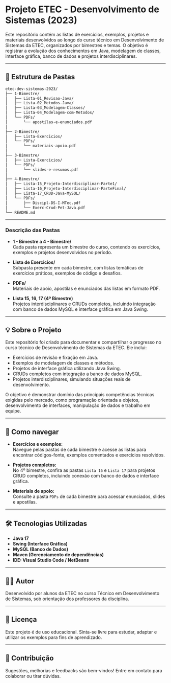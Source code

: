 # Projeto ETEC - Desenvolvimento de Sistemas (2023)

Este repositório contém as listas de exercícios, exemplos, projetos e materiais desenvolvidos ao longo do curso técnico em Desenvolvimento de Sistemas da ETEC, organizados por bimestres e temas. O objetivo é registrar a evolução dos conhecimentos em Java, modelagem de classes, interface gráfica, banco de dados e projetos interdisciplinares.

---

## 📁 Estrutura de Pastas

```bash
etec-dev-sistemas-2023/
├── 1-Bimestre/
│   ├── Lista-01_Revisao-Java/
│   ├── Lista-02_Metodos-Java/
│   ├── Lista-03_Modelagem-Classes/
│   ├── Lista-04_Modelagem-com-Metodos/
│   └── PDFs/
│       └── apostilas-e-enunciados.pdf
│
├── 2-Bimestre/
│   ├── Lista-Exercicios/
│   └── PDFs/
│       └── materiais-apoio.pdf
│
├── 3-Bimestre/
│   ├── Lista-Exercicios/
│   └── PDFs/
│       └── slides-e-resumos.pdf
│
├── 4-Bimestre/
│   ├── Lista-15_Projeto-Interdisciplinar-Parte1/
│   ├── Lista-16_Projeto-Interdisciplinar-ParteFinal/
│   ├── Lista-17_CRUD-Java-MySQL/
│   └── PDFs/
│       ├── Discipl-DS-I-MTec.pdf
│       └── Exerc-Crud-Pet-Java.pdf
└── README.md
```
---
### Descrição das Pastas

- **1 - Bimestre a 4 - Bimestre/**  
  Cada pasta representa um bimestre do curso, contendo os exercícios, exemplos e projetos desenvolvidos no período.

- **Lista de Exercicios/**  
  Subpasta presente em cada bimestre, com listas temáticas de exercícios práticos, exemplos de código e desafios.

- **PDFs/**  
  Materiais de apoio, apostilas e enunciados das listas em formato PDF.

- **Lista 15, 16, 17 (4º Bimestre)**  
  Projetos interdisciplinares e CRUDs completos, incluindo integração com banco de dados MySQL e interface gráfica em Java Swing.

---

## 💡 Sobre o Projeto

Este repositório foi criado para documentar e compartilhar o progresso no curso técnico de Desenvolvimento de Sistemas da ETEC. Ele inclui:

- Exercícios de revisão e fixação em Java.
- Exemplos de modelagem de classes e métodos.
- Projetos de interface gráfica utilizando Java Swing.
- CRUDs completos com integração a banco de dados MySQL.
- Projetos interdisciplinares, simulando situações reais de desenvolvimento.

O objetivo é demonstrar domínio das principais competências técnicas exigidas pelo mercado, como programação orientada a objetos, desenvolvimento de interfaces, manipulação de dados e trabalho em equipe.

---

## 🚀 Como navegar

- **Exercícios e exemplos:**  
  Navegue pelas pastas de cada bimestre e acesse as listas para encontrar códigos-fonte, exemplos comentados e exercícios resolvidos.

- **Projetos completos:**  
  No 4º bimestre, confira as pastas `Lista 16` e `Lista 17` para projetos CRUD completos, incluindo conexão com banco de dados e interface gráfica.

- **Materiais de apoio:**  
  Consulte a pasta `PDFs` de cada bimestre para acessar enunciados, slides e apostilas.

---

## 🛠️ Tecnologias Utilizadas

- **Java 17**
- **Swing (Interface Gráfica)**
- **MySQL (Banco de Dados)**
- **Maven (Gerenciamento de dependências)**
- **IDE: Visual Studio Code / NetBeans**

---

## 👨‍💻 Autor

Desenvolvido por alunos da ETEC no curso Técnico em Desenvolvimento de Sistemas, sob orientação dos professores da disciplina.

---

## 📄 Licença

Este projeto é de uso educacional. Sinta-se livre para estudar, adaptar e utilizar os exemplos para fins de aprendizado.

---

## 🤝 Contribuição

Sugestões, melhorias e feedbacks são bem-vindos! Entre em contato para colaborar ou tirar dúvidas.

